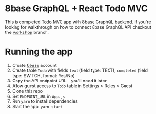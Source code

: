 # 8base GraphQL + React Todo MVC

This is completed [Todo MVC](http://todomvc.com/) app with 8base GraphQL backend. If you're looking for walkthrough on how to connect 8base GraphQL API checkout the [workshop](tree/workshop) branch.

# Running the app
1. Create [8base](https://www.8base.com/) account
2. Create table `Todo` with fields `text` (field type: TEXT), `completed` (field type: SWITCH, format: Yes/No)
3. Copy the API endpoint URL - you'll need it later
4. Allow guest access to `Todo` table in Settings > Roles > Guest 
5. Clone this repo
6. Set `ENDPOINT_URL` in `App.js`
7. Run `yarn` to install dependencies
8. Start the app: `yarn start`
